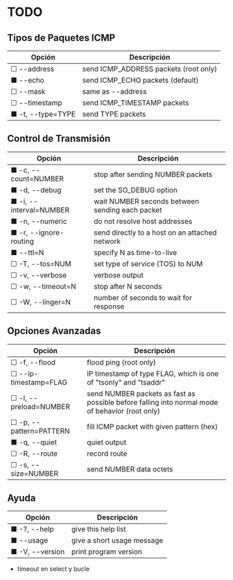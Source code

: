 # TODO

## Tipos de Paquetes ICMP
| Opción | Descripción |
|--------|-------------|
| ☐ --address | send ICMP_ADDRESS packets (root only) |
| ■ --echo | send ICMP_ECHO packets (default) |
| ☐ --mask | same as --address |
| ☐ --timestamp | send ICMP_TIMESTAMP packets |
| ■ -t, --type=TYPE | send TYPE packets |

## Control de Transmisión
| Opción | Descripción |
|--------|-------------|
| ■ -c, --count=NUMBER | stop after sending NUMBER packets |
| ■ -d, --debug | set the SO_DEBUG option |
| ■ -i, --interval=NUMBER | wait NUMBER seconds between sending each packet |
| ■ -n, --numeric | do not resolve host addresses |
| ■ -r, --ignore-routing | send directly to a host on an attached network |
| ■ --ttl=N | specify N as time-to-live |
| ☐ -T, --tos=NUM | set type of service (TOS) to NUM |
| ☐ -v, --verbose | verbose output |
| ☐ -w, --timeout=N | stop after N seconds |
| ☐ -W, --linger=N | number of seconds to wait for response |

## Opciones Avanzadas
| Opción | Descripción |
|--------|-------------|
| ☐ -f, --flood | flood ping (root only) |
| ☐ --ip-timestamp=FLAG | IP timestamp of type FLAG, which is one of "tsonly" and "tsaddr" |
| ☐ -l, --preload=NUMBER | send NUMBER packets as fast as possible before falling into normal mode of behavior (root only) |
| ☐ -p, --pattern=PATTERN | fill ICMP packet with given pattern (hex) |
| ■ -q, --quiet | quiet output |
| ☐ -R, --route | record route |
| ☐ -s, --size=NUMBER | send NUMBER data octets |

## Ayuda
| Opción | Descripción |
|--------|-------------|
| ■ -?, --help | give this help list |
| ■ --usage | give a short usage message |
| ■ -V, --version | print program version |

- timeout en select y bucle

